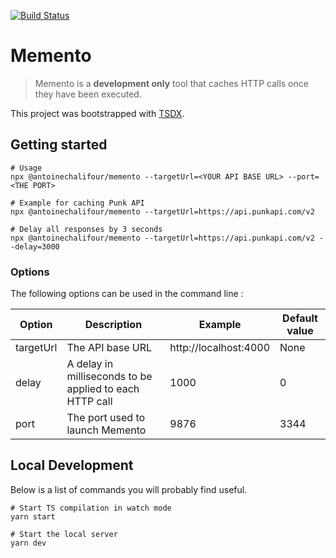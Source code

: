 [![Build Status](https://travis-ci.org/antoinechalifour/memento.svg?branch=master)](https://travis-ci.org/antoinechalifour/memento)

# Memento

> Memento is a **development only** tool that caches HTTP calls once they have been executed.

This project was bootstrapped with [TSDX](https://github.com/jaredpalmer/tsdx).

## Getting started

```
# Usage
npx @antoinechalifour/memento --targetUrl=<YOUR API BASE URL> --port=<THE PORT>

# Example for caching Punk API
npx @antoinechalifour/memento --targetUrl=https://api.punkapi.com/v2

# Delay all responses by 3 seconds
npx @antoinechalifour/memento --targetUrl=https://api.punkapi.com/v2 --delay=3000
```

### Options

The following options can be used in the command line :

| Option    | Description                                             | Example               | Default value |
| --------- | ------------------------------------------------------- | --------------------- | ------------- |
| targetUrl | The API base URL                                        | http://localhost:4000 | None          |
| delay     | A delay in milliseconds to be applied to each HTTP call | 1000                  | 0             |
| port      | The port used to launch Memento                         | 9876                  | 3344          |

## Local Development

Below is a list of commands you will probably find useful.

```
# Start TS compilation in watch mode
yarn start

# Start the local server
yarn dev
```
